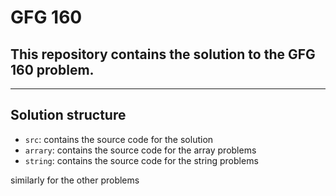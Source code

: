 # GFG 160

## This repository contains the solution to the GFG 160 problem.

---

## Solution structure

- `src`: contains the source code for the solution
- `arrary`: contains the source code for the array problems
- `string`: contains the source code for the string problems

similarly for the other problems
